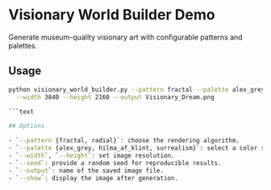 # Visionary World Builder Demo

Generate museum-quality visionary art with configurable patterns and palettes.

## Usage

```bash
python visionary_world_builder.py --pattern fractal --palette alex_grey \
  --width 3840 --height 2160 --output Visionary_Dream.png

```text

## Options

- `--pattern {fractal, radial}`: choose the rendering algorithm.
- `--palette {alex_grey, hilma_af_klint, surrealism}`: select a color scheme.
- `--width`, `--height`: set image resolution.
- `--seed`: provide a random seed for reproducible results.
- `--output`: name of the saved image file.
- `--show`: display the image after generation.
